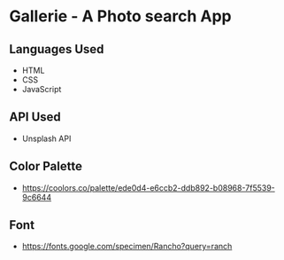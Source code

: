 # Gallerie - A Photo search App

## Languages Used

- HTML
- CSS
- JavaScript

## API Used

- Unsplash API

## Color Palette
- https://coolors.co/palette/ede0d4-e6ccb2-ddb892-b08968-7f5539-9c6644
## Font
- https://fonts.google.com/specimen/Rancho?query=ranch